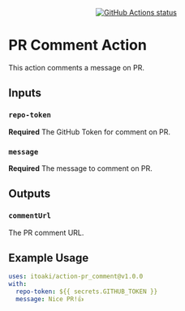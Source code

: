 <p align="center">
  <a href="https://github.com/github-actions-up-and-running/pr-comment/actions"><img alt="GitHub Actions status" src="https://github.com/github-actions-up-and-running/pr-comment/workflows/build-test/badge.svg"></a>
</p>

# PR Comment Action

This action comments a message on PR.

## Inputs

### `repo-token`

**Required** The GitHub Token for comment on PR.

### `message`

**Required** The message to comment on PR.

## Outputs

### `commentUrl`

The PR comment URL.

## Example Usage

```yaml
uses: itoaki/action-pr_comment@v1.0.0
with:
  repo-token: ${{ secrets.GITHUB_TOKEN }}
  message: Nice PR!👍
```
